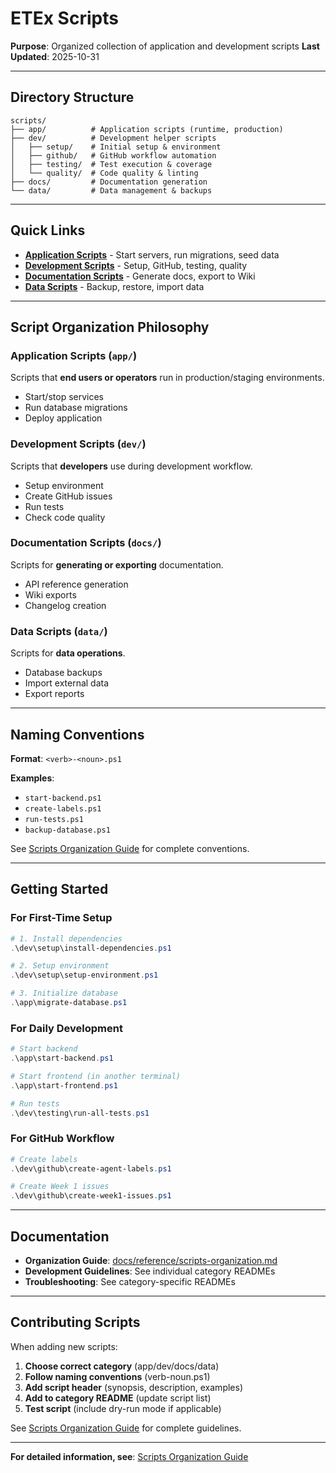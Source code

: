 # ETEx Scripts

**Purpose**: Organized collection of application and development scripts
**Last Updated**: 2025-10-31

---

## Directory Structure

```
scripts/
├── app/          # Application scripts (runtime, production)
├── dev/          # Development helper scripts
│   ├── setup/    # Initial setup & environment
│   ├── github/   # GitHub workflow automation
│   ├── testing/  # Test execution & coverage
│   └── quality/  # Code quality & linting
├── docs/         # Documentation generation
└── data/         # Data management & backups
```

---

## Quick Links

- **[Application Scripts](app/README.md)** - Start servers, run migrations, seed data
- **[Development Scripts](dev/README.md)** - Setup, GitHub, testing, quality
- **[Documentation Scripts](docs/README.md)** - Generate docs, export to Wiki
- **[Data Scripts](data/README.md)** - Backup, restore, import data

---

## Script Organization Philosophy

### Application Scripts (`app/`)
Scripts that **end users or operators** run in production/staging environments.
- Start/stop services
- Run database migrations
- Deploy application

### Development Scripts (`dev/`)
Scripts that **developers** use during development workflow.
- Setup environment
- Create GitHub issues
- Run tests
- Check code quality

### Documentation Scripts (`docs/`)
Scripts for **generating or exporting** documentation.
- API reference generation
- Wiki exports
- Changelog creation

### Data Scripts (`data/`)
Scripts for **data operations**.
- Database backups
- Import external data
- Export reports

---

## Naming Conventions

**Format**: `<verb>-<noun>.ps1`

**Examples**:
- `start-backend.ps1`
- `create-labels.ps1`
- `run-tests.ps1`
- `backup-database.ps1`

See [Scripts Organization Guide](../docs/reference/scripts-organization.md) for complete conventions.

---

## Getting Started

### For First-Time Setup
```powershell
# 1. Install dependencies
.\dev\setup\install-dependencies.ps1

# 2. Setup environment
.\dev\setup\setup-environment.ps1

# 3. Initialize database
.\app\migrate-database.ps1
```

### For Daily Development
```powershell
# Start backend
.\app\start-backend.ps1

# Start frontend (in another terminal)
.\app\start-frontend.ps1

# Run tests
.\dev\testing\run-all-tests.ps1
```

### For GitHub Workflow
```powershell
# Create labels
.\dev\github\create-agent-labels.ps1

# Create Week 1 issues
.\dev\github\create-week1-issues.ps1
```

---

## Documentation

- **Organization Guide**: [docs/reference/scripts-organization.md](../docs/reference/scripts-organization.md)
- **Development Guidelines**: See individual category READMEs
- **Troubleshooting**: See category-specific READMEs

---

## Contributing Scripts

When adding new scripts:

1. **Choose correct category** (app/dev/docs/data)
2. **Follow naming conventions** (verb-noun.ps1)
3. **Add script header** (synopsis, description, examples)
4. **Add to category README** (update script list)
5. **Test script** (include dry-run mode if applicable)

See [Scripts Organization Guide](../docs/reference/scripts-organization.md) for complete guidelines.

---

**For detailed information, see**: [Scripts Organization Guide](../docs/reference/scripts-organization.md)
